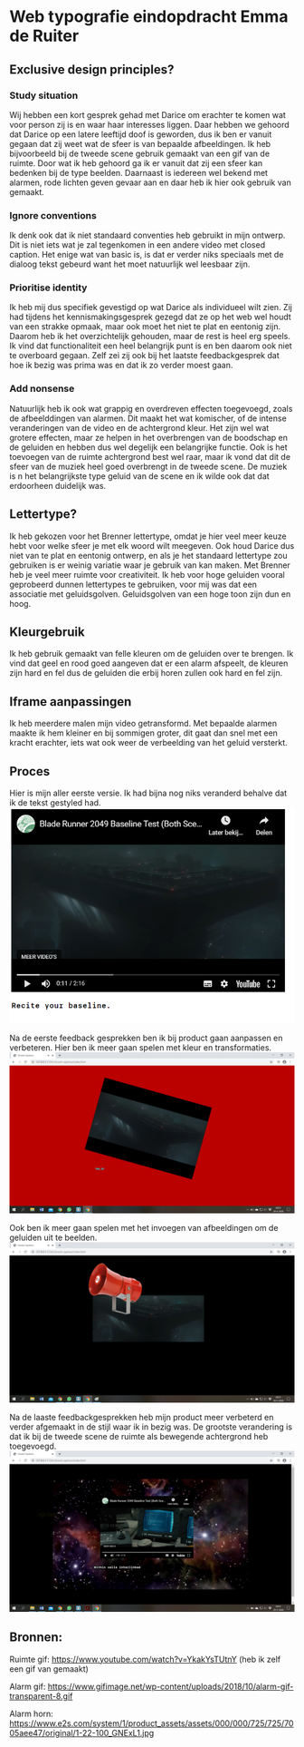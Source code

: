 # Web typografie eindopdracht Emma de Ruiter

## Exclusive design principles?
### Study situation
Wij hebben een kort gesprek gehad met Darice om erachter te komen wat voor person zij is en waar haar interesses liggen. Daar hebben we gehoord dat Darice op een latere leeftijd doof is geworden, dus ik ben er vanuit gegaan dat zij weet wat de sfeer is van bepaalde afbeeldingen. Ik heb bijvoorbeeld bij de tweede scene gebruik gemaakt van een gif van de ruimte. Door wat ik heb gehoord ga ik er vanuit dat zij een sfeer kan bedenken bij de type beelden.
Daarnaast is iedereen wel bekend met alarmen, rode lichten geven gevaar aan en daar heb ik hier ook gebruik van gemaakt.

### Ignore conventions
Ik denk ook dat ik niet standaard conventies heb gebruikt in mijn ontwerp. Dit is niet iets wat je zal tegenkomen in een andere video met closed caption. Het enige wat van basic is, is dat er verder niks speciaals met de dialoog tekst gebeurd want het moet natuurlijk wel leesbaar zijn. 

### Prioritise identity
Ik heb mij dus specifiek gevestigd op wat Darice als individueel wilt zien. Zij had tijdens het kennismakingsgesprek gezegd dat ze op het web wel houdt van een strakke opmaak, maar ook moet het niet te plat en eentonig zijn. Daarom heb ik het overzichtelijk gehouden, maar de rest is heel erg speels. Ik vind dat functionaliteit een heel belangrijk punt is en ben daarom ook niet te overboard gegaan. Zelf zei zij ook bij het laatste feedbackgesprek dat hoe ik bezig was prima was en dat ik zo verder moest gaan. 

### Add nonsense
Natuurlijk heb ik ook wat grappig en overdreven effecten toegevoegd, zoals de afbeelddingen van alarmen. Dit maakt het wat komischer, of de intense veranderingen van de video en de achtergrond kleur. Het zijn wel wat grotere effecten, maar ze helpen in het overbrengen van de boodschap en de geluiden en hebben dus wel degelijk een belangrijke functie. Ook is het toevoegen van de ruimte achtergrond best wel raar, maar ik vond dat dit de sfeer van de muziek heel goed overbrengt in de tweede scene. De muziek is n het belangrijkste type geluid van de scene en ik wilde ook dat dat erdoorheen duidelijk was.

## Lettertype?
Ik heb gekozen voor het Brenner lettertype, omdat je hier veel meer keuze hebt voor welke sfeer je met elk woord wilt meegeven. Ook houd Darice dus niet van te plat en eentonig ontwerp, en als je het standaard lettertype zou gebruiken is er weinig variatie waar je gebruik van kan maken. Met Brenner heb je veel meer ruimte voor creativiteit. Ik heb voor hoge geluiden vooral geprobeerd dunnen lettertypes te gebruiken, voor mij was dat een associatie met geluidsgolven. Geluidsgolven van een hoge toon zijn dun en hoog. 

## Kleurgebruik
Ik heb gebruik gemaakt van felle kleuren om de geluiden over te brengen. Ik vind dat geel en rood goed aangeven dat er een alarm afspeelt, de kleuren zijn hard en fel dus de geluiden die erbij horen zullen ook hard en fel zijn.

## Iframe aanpassingen
Ik heb meerdere malen mijn video getransformd. Met bepaalde alarmen maakte ik hem kleiner en bij sommigen groter, dit gaat dan snel met een kracht erachter, iets wat ook weer de verbeelding van het geluid versterkt.

## Proces
Hier is mijn aller eerste versie. Ik had bijna nog niks veranderd behalve dat ik de tekst gestyled had.
![](procesv2/v1.PNG)

Na de eerste feedback gesprekken ben ik bij product gaan aanpassen en verbeteren. Hier ben ik meer gaan spelen met kleur en transformaties.
![](procesv2/v2.png)

Ook ben ik meer gaan spelen met het invoegen van afbeeldingen om de geluiden uit te beelden.
![](procesv2/v22.png)

Na de laaste feedbackgesprekken heb mijn product meer verbeterd en verder afgemaakt in de stijl waar ik in bezig was. De grootste verandering is dat ik bij de tweede scene de ruimte als bewegende achtergrond heb toegevoegd.
![](procesv2/ruimte.png)

## Bronnen:
Ruimte gif: https://www.youtube.com/watch?v=YkakYsTUtnY (heb ik zelf een gif van gemaakt)

Alarm gif: https://www.gifimage.net/wp-content/uploads/2018/10/alarm-gif-transparent-8.gif

Alarm horn: https://www.e2s.com/system/1/product_assets/assets/000/000/725/725/7005aee47/original/1-22-100_GNExL1.jpg
